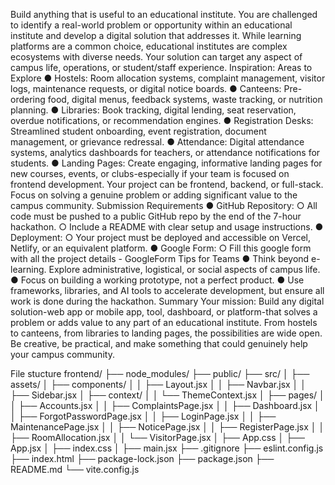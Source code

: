 Build anything that is useful to an educational institute. 
You are challenged to identify a real-world problem or opportunity within an educational 
institute and develop a digital solution that addresses it. While learning platforms are a 
common choice, educational institutes are complex ecosystems with diverse needs. Your 
solution can target any aspect of campus life, operations, or student/staff experience. 
Inspiration: Areas to Explore 
● Hostels: 
Room allocation systems, complaint management, visitor logs, maintenance 
requests, or digital notice boards. 
● Canteens: 
Pre-ordering food, digital menus, feedback systems, waste tracking, or 
nutrition planning. 
● Libraries: 
Book tracking, digital lending, seat reservation, overdue notifications, or 
recommendation engines. 
● Registration Desks: 
Streamlined student onboarding, event registration, document management, 
or grievance redressal. 
● Attendance: 
Digital attendance systems, analytics dashboards for teachers, or attendance 
notifications for students. 
● Landing Pages: 
Create engaging, informative landing pages for new courses, events, or 
clubs-especially if your team is focused on frontend development. 
Your project can be frontend, backend, or full-stack. 
Focus on solving a genuine problem or adding significant value to the campus 
community. 
Submission Requirements 
● GitHub Repository: 
○ All code must be pushed to a public GitHub repo by the end of the 7-hour 
hackathon. 
○ Include a README with clear setup and usage instructions. 
● Deployment: 
○ Your project must be deployed and accessible on Vercel, Netlify, or an 
equivalent platform. 
● Google Form: 
○ Fill this google form with all the project details - GoogleForm 
Tips for Teams 
● Think beyond e-learning. Explore administrative, logistical, or social aspects of 
campus life. 
● Focus on building a working prototype, not a perfect product. 
● Use frameworks, libraries, and AI tools to accelerate development, but ensure all 
work is done during the hackathon. 
Summary 
Your mission: 
Build any digital solution-web app or mobile app, tool, dashboard, or platform-that 
solves a problem or adds value to any part of an educational institute. From hostels 
to canteens, from libraries to landing pages, the possibilities are wide open. Be 
creative, be practical, and make something that could genuinely help your campus 
community.


File stucture
frontend/
├── node_modules/
├── public/
├── src/
│   ├── assets/
│   ├── components/
│   │   ├── Layout.jsx
│   │   ├── Navbar.jsx
│   │   ├── Sidebar.jsx
│   ├── context/
│   │   └── ThemeContext.jsx
│   ├── pages/
│   │   ├── Accounts.jsx
│   │   ├── ComplaintsPage.jsx
│   │   ├── Dashboard.jsx
│   │   ├── ForgotPasswordPage.jsx
│   │   ├── LoginPage.jsx
│   │   ├── MaintenancePage.jsx
│   │   ├── NoticePage.jsx
│   │   ├── RegisterPage.jsx
│   │   ├── RoomAllocation.jsx
│   │   └── VisitorPage.jsx
│   ├── App.css
│   ├── App.jsx
│   ├── index.css
│   ├── main.jsx
├── .gitignore
├── eslint.config.js
├── index.html
├── package-lock.json
├── package.json
├── README.md
└── vite.config.js
